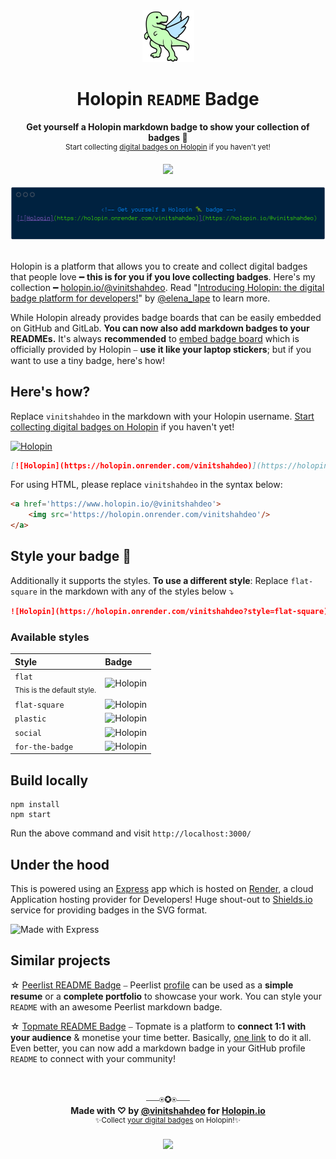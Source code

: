 <div align='center'>
  <img src='./public/images/holopin-icon.png'/>
  <h1>Holopin <code>README</code> Badge
  </h1>
  <p><strong>Get yourself a Holopin markdown badge to show your collection of badges 🦖</strong><br/>
  <sup>Start collecting <a href='https://www.holopin.io/'>digital badges on Holopin</a> if you haven't yet!</sup><br/>
  </p>
  
  <img src='https://holopin.onrender.com/vinitshahdeo'/><br/><br/>
  <img src='./public/images/holopin-cover.png'/>
  <br/><br/>
</div>

Holopin is a platform that allows you to create and collect digital badges that people love ━ **this is for you if you love collecting badges**. Here's my collection ━ [holopin.io/@vinitshahdeo](https://www.holopin.io/@vinitshahdeo). Read "[Introducing Holopin: the digital badge platform for developers!](https://dev.to/elenalape/introducing-holopin-the-digital-badge-platform-for-developers-2hlk)" by [@elena_lape](https://twitter.com/elena_lape) to learn more.

While Holopin already provides badge boards that can be easily embedded on GitHub and GitLab. **You can now also add markdown badges to your READMEs.** It's always **recommended** to [embed badge board](https://blog.holopin.io/posts/website-embed-tutorial) which is officially provided by Holopin ⎯ **use it like your laptop stickers**; but if you want to use a tiny badge, here's how! 

## Here's how?
Replace `vinitshahdeo` in the markdown with your Holopin username. [Start collecting digital badges on Holopin](https://www.holopin.io/) if you haven't yet!

[![Holopin](https://holopin.onrender.com/vinitshahdeo)](https://holopin.io/@vinitshahdeo)

```markdown
[![Holopin](https://holopin.onrender.com/vinitshahdeo)](https://holopin.io/@vinitshahdeo)
```

For using HTML, please replace `vinitshahdeo` in the syntax below:

```html
<a href='https://www.holopin.io/@vinitshahdeo'>
    <img src='https://holopin.onrender.com/vinitshahdeo'/>
</a>
```

## Style your badge 🦖

Additionally it supports the styles. **To use a different style**: Replace `flat-square` in the markdown with any of the styles below ⤵

```markdown
![Holopin](https://holopin.onrender.com/vinitshahdeo?style=flat-square)
```

### Available styles

| Style | Badge  | 
|:---|:---|
| `flat` <br> <sub>This is the default style.<sub>  | ![Holopin](https://holopin.onrender.com/vinitshahdeo) | 
| `flat-square`  | ![Holopin](https://holopin.onrender.com/vinitshahdeo?style=flat-square)  |
| `plastic`  | ![Holopin](https://holopin.onrender.com/vinitshahdeo?style=plastic)  | 
| `social`  | ![Holopin](https://holopin.onrender.com/vinitshahdeo?style=social)  | 
| `for-the-badge`  | ![Holopin](https://holopin.onrender.com/vinitshahdeo?style=for-the-badge)  | 
## Build locally

```console
npm install
npm start
```

Run the above command and visit `http://localhost:3000/`

## Under the hood
  
This is powered using an [Express](https://expressjs.com/) app which is hosted on [Render](https://render.com/), a cloud Application hosting provider for Developers! Huge shout-out to [Shields.io](https://shields.io/) service for providing badges in the SVG format.

![Made with Express](https://img.shields.io/badge/Made%20with-Express-yellow.svg?logo=express)

## Similar projects

☆ [Peerlist README Badge](https://github.com/vinitshahdeo/peerlist-readme-badge) ⎯ Peerlist [profile](https://peerlist.io/vinitshahdeo) can be used as a **simple resume** or a **complete portfolio** to showcase your work. You can style your `README` with an awesome Peerlist markdown badge.

☆ [Topmate README Badge](https://www.producthunt.com/products/topmate-io-readme-badge-generator) ⎯ Topmate is a platform to **connect 1:1 with your audience** & monetise your time better. Basically, [one link](https://topmate.io/vinitshahdeo) to do it all. Even better, you can now add a markdown badge in your GitHub profile `README` to connect with your community! 


<div align='center'>
   <br/>
   <br/>
   ⎯⎯⎯⍟✪⍟⎯⎯⎯
   <br/>
   <strong>Made with ♡ by <a href='https://github.com/vinitshahdeo'/>@vinitshahdeo</a> for <a href='https://www.holopin.io/@vinitshahdeo'>Holopin.io</a></strong><br/>
   <sup>✨Collect <a href='https://www.holopin.io/'>your digital badges</a> on Holopin!✨</sup><br/><br/>
   <a href='https://twitter.com/Vinit_Shahdeo'/><img src='https://img.shields.io/twitter/follow/Vinit_Shahdeo.svg?style=social'></a>
   <br/>
   <br/>
</div>
